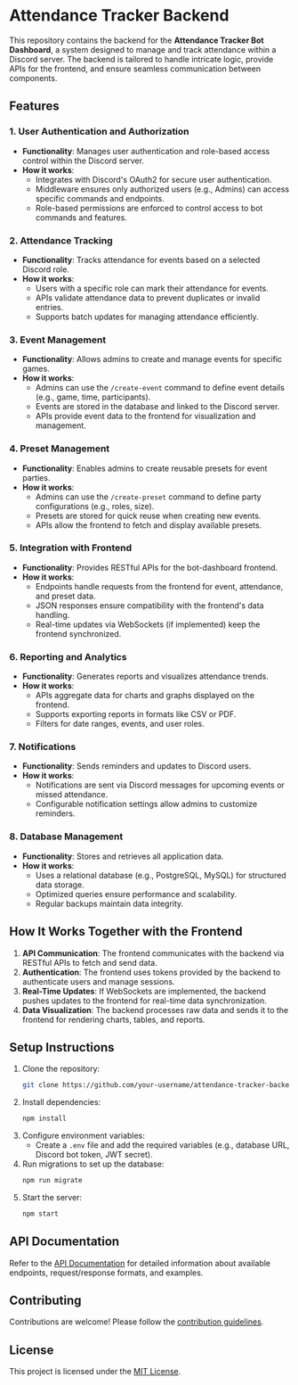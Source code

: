 # Attendance Tracker Backend

This repository contains the backend for the **Attendance Tracker Bot Dashboard**, a system designed to manage and track attendance within a Discord server. The backend is tailored to handle intricate logic, provide APIs for the frontend, and ensure seamless communication between components.

## Features

### 1. **User Authentication and Authorization**
- **Functionality**: Manages user authentication and role-based access control within the Discord server.
- **How it works**: 
    - Integrates with Discord's OAuth2 for secure user authentication.
    - Middleware ensures only authorized users (e.g., Admins) can access specific commands and endpoints.
    - Role-based permissions are enforced to control access to bot commands and features.

### 2. **Attendance Tracking**
- **Functionality**: Tracks attendance for events based on a selected Discord role.
- **How it works**:
    - Users with a specific role can mark their attendance for events.
    - APIs validate attendance data to prevent duplicates or invalid entries.
    - Supports batch updates for managing attendance efficiently.

### 3. **Event Management**
- **Functionality**: Allows admins to create and manage events for specific games.
- **How it works**:
    - Admins can use the `/create-event` command to define event details (e.g., game, time, participants).
    - Events are stored in the database and linked to the Discord server.
    - APIs provide event data to the frontend for visualization and management.

### 4. **Preset Management**
- **Functionality**: Enables admins to create reusable presets for event parties.
- **How it works**:
    - Admins can use the `/create-preset` command to define party configurations (e.g., roles, size).
    - Presets are stored for quick reuse when creating new events.
    - APIs allow the frontend to fetch and display available presets.

### 5. **Integration with Frontend**
- **Functionality**: Provides RESTful APIs for the bot-dashboard frontend.
- **How it works**:
    - Endpoints handle requests from the frontend for event, attendance, and preset data.
    - JSON responses ensure compatibility with the frontend's data handling.
    - Real-time updates via WebSockets (if implemented) keep the frontend synchronized.

### 6. **Reporting and Analytics**
- **Functionality**: Generates reports and visualizes attendance trends.
- **How it works**:
    - APIs aggregate data for charts and graphs displayed on the frontend.
    - Supports exporting reports in formats like CSV or PDF.
    - Filters for date ranges, events, and user roles.

### 7. **Notifications**
- **Functionality**: Sends reminders and updates to Discord users.
- **How it works**:
    - Notifications are sent via Discord messages for upcoming events or missed attendance.
    - Configurable notification settings allow admins to customize reminders.

### 8. **Database Management**
- **Functionality**: Stores and retrieves all application data.
- **How it works**:
    - Uses a relational database (e.g., PostgreSQL, MySQL) for structured data storage.
    - Optimized queries ensure performance and scalability.
    - Regular backups maintain data integrity.

## How It Works Together with the Frontend
1. **API Communication**: The frontend communicates with the backend via RESTful APIs to fetch and send data.
2. **Authentication**: The frontend uses tokens provided by the backend to authenticate users and manage sessions.
3. **Real-Time Updates**: If WebSockets are implemented, the backend pushes updates to the frontend for real-time data synchronization.
4. **Data Visualization**: The backend processes raw data and sends it to the frontend for rendering charts, tables, and reports.

## Setup Instructions
1. Clone the repository:
     ```bash
     git clone https://github.com/your-username/attendance-tracker-backend.git
     ```
2. Install dependencies:
     ```bash
     npm install
     ```
3. Configure environment variables:
     - Create a `.env` file and add the required variables (e.g., database URL, Discord bot token, JWT secret).
4. Run migrations to set up the database:
     ```bash
     npm run migrate
     ```
5. Start the server:
     ```bash
     npm start
     ```

## API Documentation
Refer to the [API Documentation](./API_DOCS.md) for detailed information about available endpoints, request/response formats, and examples.

## Contributing
Contributions are welcome! Please follow the [contribution guidelines](./CONTRIBUTING.md).

## License
This project is licensed under the [MIT License](./LICENSE).
